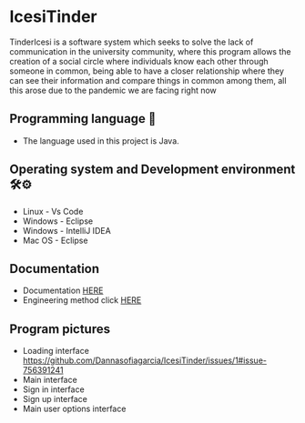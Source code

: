 # IcesiTinder

TinderIcesi is a software system which seeks to solve the lack of communication in the university community, where this program allows the creation of a social circle where individuals know each other through someone in common, being able to have a closer relationship where they can see their information and compare things in common among them, all this arose due to the pandemic we are facing right now

## Programming language 🔧
- The language used in this project is Java. 

## Operating system and Development environment 🛠️⚙️
- Linux - Vs Code
- Windows - Eclipse
- Windows - IntelliJ IDEA
- Mac OS - Eclipse

## Documentation

- Documentation [HERE](https://github.com/Dannasofiagarcia/IcesiTinder/docs/DOCUMENTACION)
- Engineering method click [HERE](https://github.com/Dannasofiagarcia/IcesiTinder/docs/Metodo_ingenieria)

## Program pictures

- Loading interface https://github.com/Dannasofiagarcia/IcesiTinder/issues/1#issue-756391241
- Main interface 
- Sign in interface
- Sign up interface
- Main user options interface
